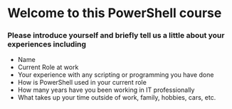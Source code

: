 # Welcome to this PowerShell course

### Please introduce yourself and briefly tell us a little about your experiences including

- Name
- Current Role at work
- Your experience with any scripting or programming you have done
- How is PowerShell used in your current role
- How many years have you been working in IT professionally
- What takes up your time outside of work, family, hobbies, cars, etc.

